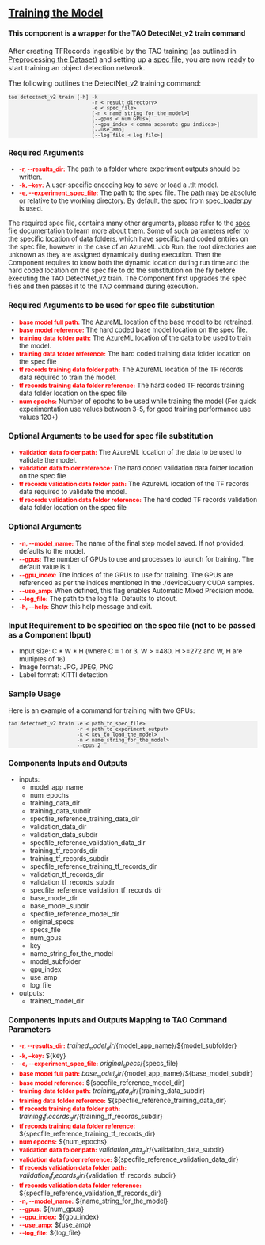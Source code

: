 ## [Training the Model](https://docs.nvidia.com/tao/tao-toolkit/text/object_detection/detectnet_v2.html#training-the-model)
#### This component is a wrapper for the TAO DetectNet_v2 train command

After creating TFRecords ingestible by the TAO training (as outlined in [Preprocessing the Dataset](https://docs.nvidia.com/tao/tao-toolkit/text/object_detection/detectnet_v2.html#conversion-to-tfrecords-detectnet-v2)) and setting up a [spec file](https://docs.nvidia.com/tao/tao-toolkit/text/object_detection/detectnet_v2.html#creating-a-configuration-file-detectnet-v2), you are now ready to start training an object detection network.

The following outlines the DetectNet_v2 training command:

<pre style="background-color:rgba(0, 0, 0, 0.0470588)"><font size="2">tao detectnet_v2 train [-h] -k <key>
                            -r < result directory>
                            -e < spec_file>
                            [-n < name_string_for_the_model>]
                            [--gpus < num GPUs>]
                            [--gpu_index < comma separate gpu indices>]
                            [--use_amp]
                            [--log_file < log_file>]
</pre>

### Required Arguments
* <span style="color:red;font-weight:700;font-size:12px">-r, --results_dir:</span> The path to a folder where experiment outputs should be written.
* <span style="color:red;font-weight:700;font-size:12px">-k, –key:</span> A user-specific encoding key to save or load a .tlt model.
* <span style="color:red;font-weight:700;font-size:12px">-e, --experiment_spec_file:</span> The path to the spec file. The path may be absolute or relative to the working directory. By default, the spec from spec_loader.py is used.

The required spec file, contains many other arguments, please refer to the [spec file documentation](https://docs.nvidia.com/tao/tao-toolkit/text/object_detection/detectnet_v2.html#creating-a-configuration-file-detectnet-v2) to learn more about them. Some of such parameters refer to the specific location of data folders, which have specific hard coded entries on the spec file, however in the case of an AzureML Job Run, the root directories are unknown as they are assigned dynamically during execution. Then the Component requires to know both the dynamic location during run time and the hard coded location on the spec file to do the substitution on the fly before executing the TAO DetectNet_v2 train. The Component first upgrades the spec files and then passes it to the TAO command during execution.

### Required Arguments to be used for spec file substitution
* <span style="color:red;font-weight:700;font-size:12px">base model full path:</span> The AzureML location of the base model to be retrained.
* <span style="color:red;font-weight:700;font-size:12px">base model reference:</span> The hard coded base model location on the spec file.
* <span style="color:red;font-weight:700;font-size:12px">training data folder path:</span> The AzureML location of the data to be used to train the model.
* <span style="color:red;font-weight:700;font-size:12px">training data folder reference:</span> The hard coded training data folder location on the spec file
* <span style="color:red;font-weight:700;font-size:12px">tf records training data folder path:</span> The AzureML location of the TF records data required to train the model.
* <span style="color:red;font-weight:700;font-size:12px">tf records training data folder reference:</span> The hard coded TF records training data folder location on the spec file
* <span style="color:red;font-weight:700;font-size:12px">num epochs:</span> Number of epochs to be used while training the model (For quick experimentation use values between 3-5, for good training performance use values 120+)

### Optional Arguments to be used for spec file substitution
* <span style="color:red;font-weight:700;font-size:12px">validation data folder path:</span> The AzureML location of the data to be used to validate the model.
* <span style="color:red;font-weight:700;font-size:12px">validation data folder reference:</span> The hard coded validation data folder location on the spec file
* <span style="color:red;font-weight:700;font-size:12px">tf records validation data folder path:</span> The AzureML location of the TF records data required to validate the model.
* <span style="color:red;font-weight:700;font-size:12px">tf records validation data folder reference:</span> The hard coded TF records validation data folder location on the spec file

### Optional Arguments
* <span style="color:red;font-weight:700;font-size:12px">-n, --model_name:</span> The name of the final step model saved. If not provided, defaults to the model.
* <span style="color:red;font-weight:700;font-size:12px">--gpus:</span> The number of GPUs to use and processes to launch for training. The default value is 1.
* <span style="color:red;font-weight:700;font-size:12px">--gpu_index:</span> The indices of the GPUs to use for training. The GPUs are referenced as per the indices mentioned in the ./deviceQuery CUDA samples.
* <span style="color:red;font-weight:700;font-size:12px">--use_amp:</span>  When defined, this flag enables Automatic Mixed Precision mode.
* <span style="color:red;font-weight:700;font-size:12px">--log_file:</span>  The path to the log file. Defaults to stdout.
* <span style="color:red;font-weight:700;font-size:12px">-h, --help:</span>  Show this help message and exit.

### Input Requirement to be specified on the spec file (not to be passed as a Component Ibput)
* Input size: C * W * H (where C = 1 or 3, W > =480, H >=272 and W, H are multiples of 16)
* Image format: JPG, JPEG, PNG
* Label format: KITTI detection

### Sample Usage
Here is an example of a command for training with two GPUs:

<pre style="background-color:rgba(0, 0, 0, 0.0470588)"><font size="2">tao detectnet_v2 train -e < path_to_spec_file>
                       -r < path_to_experiment_output>
                       -k < key_to_load_the_model>
                       -n < name_string_for_the_model>
                       --gpus 2
</pre>

### Components Inputs and Outputs
* inputs:
    * model_app_name
    * num_epochs
    * training_data_dir
    * training_data_subdir
    * specfile_reference_training_data_dir
    * validation_data_dir
    * validation_data_subdir
    * specfile_reference_validation_data_dir
    * training_tf_records_dir
    * training_tf_records_subdir
    * specfile_reference_training_tf_records_dir
    * validation_tf_records_dir
    * validation_tf_records_subdir
    * specfile_reference_validation_tf_records_dir
    * base_model_dir
    * base_model_subdir
    * specfile_reference_model_dir
    * original_specs
    * specs_file
    * num_gpus
    * key
    * name_string_for_the_model
    * model_subfolder
    * gpu_index
    * use_amp
    * log_file
* outputs:
    * trained_model_dir

### Components Inputs and Outputs Mapping to TAO Command Parameters

* <span style="color:red;font-weight:700;font-size:12px">-r, --results_dir:</span> ${trained_model_dir}/${model_app_name}/${model_subfolder}
* <span style="color:red;font-weight:700;font-size:12px">-k, –key:</span> ${key}
* <span style="color:red;font-weight:700;font-size:12px">-e, --experiment_spec_file:</span> ${original_specs}/${specs_file}
* <span style="color:red;font-weight:700;font-size:12px">base model full path:</span> ${base_model_dir}/${model_app_name}/${base_model_subdir}
* <span style="color:red;font-weight:700;font-size:12px">base model reference:</span> ${specfile_reference_model_dir}
* <span style="color:red;font-weight:700;font-size:12px">training data folder path:</span> ${training_data_dir}/${training_data_subdir}
* <span style="color:red;font-weight:700;font-size:12px">training data folder reference:</span> ${specfile_reference_training_data_dir}
* <span style="color:red;font-weight:700;font-size:12px">tf records training data folder path:</span> ${training_tf_records_dir}/${training_tf_records_subdir}
* <span style="color:red;font-weight:700;font-size:12px">tf records training data folder reference:</span> ${specfile_reference_training_tf_records_dir}
* <span style="color:red;font-weight:700;font-size:12px">num epochs:</span> ${num_epochs}
* <span style="color:red;font-weight:700;font-size:12px">validation data folder path:</span> ${validation_data_dir}/${validation_data_subdir}
* <span style="color:red;font-weight:700;font-size:12px">validation data folder reference:</span> ${specfile_reference_validation_data_dir}
* <span style="color:red;font-weight:700;font-size:12px">tf records validation data folder path:</span> ${validation_tf_records_dir}/${validation_tf_records_subdir}
* <span style="color:red;font-weight:700;font-size:12px">tf records validation data folder reference:</span> ${specfile_reference_validation_tf_records_dir}
* <span style="color:red;font-weight:700;font-size:12px">-n, --model_name:</span> ${name_string_for_the_model}
* <span style="color:red;font-weight:700;font-size:12px">--gpus:</span> ${num_gpus}
* <span style="color:red;font-weight:700;font-size:12px">--gpu_index:</span> ${gpu_index}
* <span style="color:red;font-weight:700;font-size:12px">--use_amp:</span>  ${use_amp}
* <span style="color:red;font-weight:700;font-size:12px">--log_file:</span>  ${log_file}
